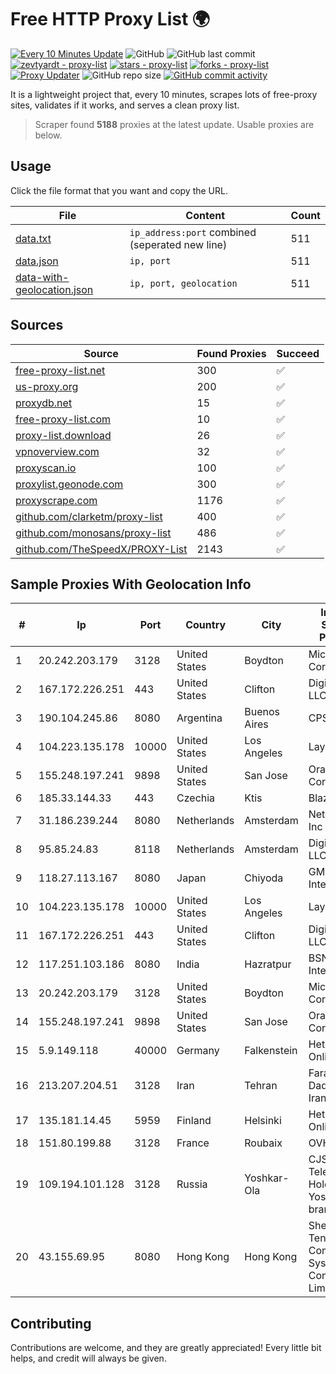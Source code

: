 
# Free HTTP Proxy List 🌍

[![Every 10 Minutes Update](https://github.com/mertguvencli/http-proxy-list/actions/workflows/main.yml/badge.svg?branch=main)](https://github.com/mertguvencli/http-proxy-list/actions/workflows/main.yml)
![GitHub](https://img.shields.io/github/license/mertguvencli/http-proxy-list)
![GitHub last commit](https://img.shields.io/github/last-commit/mertguvencli/http-proxy-list)
[![zevtyardt - proxy-list](https://img.shields.io/static/v1?label=zevtyardt&message=proxy-list&color=blue&logo=github)](https://github.com/zevtyardt/proxy-list "Go to GitHub repo")
[![stars - proxy-list](https://img.shields.io/github/stars/zevtyardt/proxy-list?style=social)](https://github.com/zevtyardt/proxy-list)
[![forks - proxy-list](https://img.shields.io/github/forks/zevtyardt/proxy-list?style=social)](https://github.com/zevtyardt/proxy-list)
[![Proxy Updater](https://github.com/zevtyardt/proxy-list/workflows/Proxy%20Updater/badge.svg)](https://github.com/zevtyardt/proxy-list/actions?query=workflow:"Proxy+Updater")
![GitHub repo size](https://img.shields.io/github/repo-size/zevtyardt/proxy-list)
[![GitHub commit activity](https://img.shields.io/github/commit-activity/m/zevtyardt/proxy-list?logo=commits)](https://github.com/zevtyardt/proxy-list/commits/main)

It is a lightweight project that, every 10 minutes, scrapes lots of free-proxy sites, validates if it works, and serves a clean proxy list.

> Scraper found **5188** proxies at the latest update. Usable proxies are below.

## Usage

Click the file format that you want and copy the URL.

|File|Content|Count|
|----|-------|-----|
|[data.txt](https://raw.githubusercontent.com/mertguvencli/http-proxy-list/main/proxy-list/data.txt)|`ip_address:port` combined (seperated new line)|511|
|[data.json](https://raw.githubusercontent.com/mertguvencli/http-proxy-list/main/proxy-list/data.json)|`ip, port`|511|
|[data-with-geolocation.json](https://raw.githubusercontent.com/mertguvencli/http-proxy-list/main/proxy-list/data-with-geolocation.json)|`ip, port, geolocation`|511|

## Sources

|Source|Found Proxies|Succeed|
|------|-------------|-------|
|[free-proxy-list.net](https://free-proxy-list.net)|300|✅|
|[us-proxy.org](https://www.us-proxy.org)|200|✅|
|[proxydb.net](http://proxydb.net)|15|✅|
|[free-proxy-list.com](https://free-proxy-list.com/?page=&port=&type%5B%5D=http&type%5B%5D=https&up_time=0&search=Search)|10|✅|
|[proxy-list.download](https://www.proxy-list.download/HTTP)|26|✅|
|[vpnoverview.com](https://vpnoverview.com/privacy/anonymous-browsing/free-proxy-servers)|32|✅|
|[proxyscan.io](https://www.proxyscan.io)|100|✅|
|[proxylist.geonode.com](https://proxylist.geonode.com/api/proxy-list?limit=300&page=1&sort_by=lastChecked&sort_type=desc&protocols=http,https)|300|✅|
|[proxyscrape.com](https://api.proxyscrape.com/v2/?request=displayproxies&protocol=http&timeout=10000&country=all&ssl=all&anonymity=all)|1176|✅|
|[github.com/clarketm/proxy-list](https://raw.githubusercontent.com/clarketm/proxy-list/master/proxy-list-raw.txt)|400|✅|
|[github.com/monosans/proxy-list](https://raw.githubusercontent.com/monosans/proxy-list/main/proxies/http.txt)|486|✅|
|[github.com/TheSpeedX/PROXY-List](https://raw.githubusercontent.com/TheSpeedX/PROXY-List/master/http.txt)|2143|✅|


## Sample Proxies With Geolocation Info

|#|Ip|Port|Country|City|Internet Service Provider|
|-|--|----|-------|----|-------------------------|
|1|20.242.203.179|3128|United States|Boydton|Microsoft Corporation|
|2|167.172.226.251|443|United States|Clifton|DigitalOcean, LLC|
|3|190.104.245.86|8080|Argentina|Buenos Aires|CPS|
|4|104.223.135.178|10000|United States|Los Angeles|LayerHost|
|5|155.248.197.241|9898|United States|San Jose|Oracle Corporation|
|6|185.33.144.33|443|Czechia|Ktis|BlazeArts Kft|
|7|31.186.239.244|8080|Netherlands|Amsterdam|NetSkope Inc|
|8|95.85.24.83|8118|Netherlands|Amsterdam|DigitalOcean, LLC|
|9|118.27.113.167|8080|Japan|Chiyoda|GMO Internet, Inc.|
|10|104.223.135.178|10000|United States|Los Angeles|LayerHost|
|11|167.172.226.251|443|United States|Clifton|DigitalOcean, LLC|
|12|117.251.103.186|8080|India|Hazratpur|BSNL Internet|
|13|20.242.203.179|3128|United States|Boydton|Microsoft Corporation|
|14|155.248.197.241|9898|United States|San Jose|Oracle Corporation|
|15|5.9.149.118|40000|Germany|Falkenstein|Hetzner Online GmbH|
|16|213.207.204.51|3128|Iran|Tehran|Farabord Dadeh Haye Iranian Co.|
|17|135.181.14.45|5959|Finland|Helsinki|Hetzner Online GmbH|
|18|151.80.199.88|3128|France|Roubaix|OVH SAS|
|19|109.194.101.128|3128|Russia|Yoshkar-Ola|CJSC "ER-Telecom Holding" Yoshkar-Ola branch|
|20|43.155.69.95|8080|Hong Kong|Hong Kong|Shenzhen Tencent Computer Systems Company Limited|



## Contributing

Contributions are welcome, and they are greatly appreciated! Every
little bit helps, and credit will always be given.

